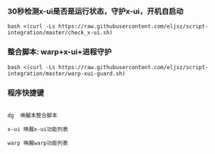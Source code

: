 ### 30秒检测x-ui是否是运行状态，守护x-ui，开机自启动

<pre><code>bash <(curl -Ls https://raw.githubusercontent.com/eljsz/script-integration/master/check_x-ui.sh)</code></pre>

### 整合脚本: warp+x-ui+进程守护
<pre><code>bash <(curl -Ls https://raw.githubusercontent.com/eljsz/script-integration/master/warp-xui-guard.sh)</code></pre>

### 程序快捷键
<pre><code>
dg  唤醒本整合脚本

x-ui 唤醒x-ui功能列表

warp 唤醒warp功能列表
</code></pre>
